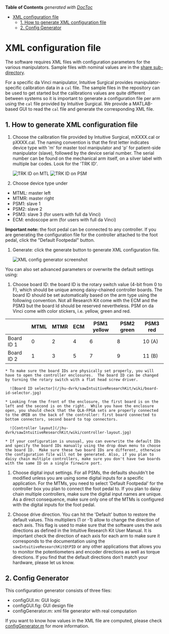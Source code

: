 <!-- START doctoc generated TOC please keep comment here to allow auto update -->
<!-- DON'T EDIT THIS SECTION, INSTEAD RE-RUN doctoc TO UPDATE -->
**Table of Contents**  *generated with [DocToc](http://doctoc.herokuapp.com/)*

- [XML configuration file](#xml-configuration-file)
  - [1. How to generate XML configuration file](#1-how-to-generate-xml-configuration-file)
  - [2. Config Generator](#2-config-generator)

<!-- END doctoc generated TOC please keep comment here to allow auto update -->

# XML configuration file

The software requires XML files with configuration parameters for the various manipulators.
Sample files with nominal values are in the [share sub-directory](/jhu-dvrk/sawIntuitiveResearchKit/tree/master/share).

For a specific da Vinci manipulator, Intuitive Surgical provides manipulator-specific calibration data in a `cal` file.  The sample files in the repository can be used to get started but the calibrations values are quite different between systems so it is important to generate a configuration file per arm using the `cal` file provided by Intuitive Surgical.  We provide a MATLAB-based GUI to read the `cal` file and generate the corresponding XML file.

## 1. How to generate XML configuration file

1. Choose the calibration file provided by Intuitive Surgical, mXXXX.cal or pXXXX.cal. The naming convention is that the first letter indicates device type with 'm' for master tool manipulator and 'p' for patient-side manipulator (slave), followed by the device serial number. The serial number can be found on the mechanical arm itself, on a silver label with multiple bar codes.   Look for the 'TRK ID'.

    ![TRK ID on MTL](/jhu-dvrk/sawIntuitiveResearchKit/wiki/trk-id-mtm.jpg)
    ![TRK ID on PSM](/jhu-dvrk/sawIntuitiveResearchKit/wiki/trk-id-psm.jpg)

1. Choose device type under 
 * MTML: master left
 * MTMR: master right
 * PSM1: slave 1
 * PSM2: slave 2
 * PSM3: slave 3 (for users with full da Vinci)
 * ECM: endoscope arm (for users with full da Vinci)

 **Important note:** the foot pedal can be connected to any controller.  If you are generating the configuration file for the controller attached to the foot pedal, click the "Default Footpedal" button.

1. Generate: click the generate button to generate XML configuration file. 

    ![XML config generator screenshot](/jhu-dvrk/sawIntuitiveResearchKit/wiki/matlab-config-generator.png)

You can also set advanced parameters or overwrite the default settings using:

1. Choose board ID: the board ID is the rotary switch value (4-bit from 0 to F), which should be unique among daisy-chained controller boards. The board ID should be set automatically based on the arm type using the following convention.  Not all Research Kit come with the ECM and the PSM3 but the board Id should be reserved nevertheless.  PSM on da Vinci come with color stickers, i.e. yellow, green and red.

  |            | MTML | MTMR | ECM | PSM1 yellow | PSM2 green | PSM3 red |
  |------------|------|------|-----|------|------|--------|
  | Board ID 1 | 0    | 2    | 4   | 6    | 8    | 10 (A) |
  | Board ID 2 | 1    | 3    | 5   | 7    | 9    | 11 (B) |

    * To make sure the board IDs are physically set properly, you will have to open the controller enclosures.  The board ID can be changed by turning the rotary switch with a flat head screw driver.

      ![Board ID selector](/jhu-dvrk/sawIntuitiveResearchKit/wiki/board-id-selector.jpg)

    * Looking from the front of the enclosure, the first board is on the left and the second is on the right.  While you have the enclosure open, you should check that the QLA-FPGA sets are properly connected to the dMIB on the back of the controller: first board connected to bottom connectors, second board to top connectors.

      ![Controller layout](/jhu-dvrk/sawIntuitiveResearchKit/wiki/controller-layout.jpg)

    * If your configuration is unusual, you can overwrite the default IDs and specify the board IDs manually using the drop down menu to choose the board ID.  Make sure these two board IDs are different, otherwise the configuration file will not be generated. Also, if you plan to daisy chain multiple controllers, make sure you don't have two boards with the same ID on a single firewire port. 

1. Choose digital input settings.  For all PSMs, the defaults shouldn't be modified unless you are using some digital inputs for a specific application.  For the MTMs, you need to select 'Default Footpedal' for the controller box you plan to connect the foot pedal to.   If you plan to daisy chain multiple controllers, make sure the digital input names are unique.  As a direct consequence, make sure only one of the MTMs is configured with the digital inputs for the foot pedal.

1. Choose drive direction.  You can hit the 'Default' button to restore the default values.  This multipliers (1 or -1) allow to change the direction of each axis.  This flag is used to make sure that the software uses the axis directions as defined in the Intuitive Research Kit User Manual.  It is important check the direction of each axis for each arm to make sure it corresponds to the documentation using the `sawIntuitiveResearchKitQtPID` or any other applications that allows you to monitor the potentiometers and encoder directions as well as torque directions.  If you find that the default directions don't match your hardware, please let us know. 

## 2. Config Generator

This configuration generator consists of three files: 
* configGUI.m: GUI logic 
* configGUI.fig: GUI design file
* configGenerator.m: xml file generator with real computation

If you want to know how values in the XML file are computed, please check [configGenerator.m](/jhu-dvrk/sawIntuitiveResearchKit/tree/master/share) for more information.